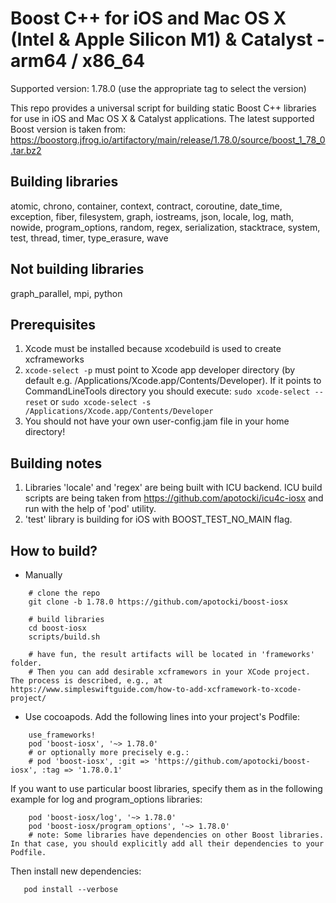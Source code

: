 # Boost C++ for iOS and Mac OS X (Intel & Apple Silicon M1) & Catalyst - arm64 / x86_64

Supported version: 1.78.0 (use the appropriate tag to select the version)

This repo provides a universal script for building static Boost C++ libraries for use in iOS and Mac OS X & Catalyst applications.
The latest supported Boost version is taken from: https://boostorg.jfrog.io/artifactory/main/release/1.78.0/source/boost_1_78_0.tar.bz2

## Building libraries
atomic, chrono, container, context, contract, coroutine, date_time, exception, fiber, filesystem, graph, iostreams, json, locale, log, math, nowide, program_options, random, regex, serialization, stacktrace, system, test, thread, timer, type_erasure, wave

## Not building libraries
graph_parallel, mpi, python

## Prerequisites
  1) Xcode must be installed because xcodebuild is used to create xcframeworks
  2) ```xcode-select -p``` must point to Xcode app developer directory (by default e.g. /Applications/Xcode.app/Contents/Developer). If it points to CommandLineTools directory you should execute:
  ```sudo xcode-select --reset``` or ```sudo xcode-select -s /Applications/Xcode.app/Contents/Developer```
  3) You should not have your own user-config.jam file in your home directory!

## Building notes
1) Libraries 'locale' and 'regex' are being built with ICU backend. ICU build scripts are being taken from https://github.com/apotocki/icu4c-iosx and run with the help of 'pod' utility.
2) 'test' library is building for iOS with BOOST_TEST_NO_MAIN flag.

## How to build?
 - Manually
```
    # clone the repo
    git clone -b 1.78.0 https://github.com/apotocki/boost-iosx
    
    # build libraries
    cd boost-iosx
    scripts/build.sh

    # have fun, the result artifacts will be located in 'frameworks' folder.
    # Then you can add desirable xcframewors in your XCode project. The process is described, e.g., at https://www.simpleswiftguide.com/how-to-add-xcframework-to-xcode-project/
```    
 - Use cocoapods. Add the following lines into your project's Podfile:
```
    use_frameworks!
    pod 'boost-iosx', '~> 1.78.0'
    # or optionally more precisely e.g.:
    # pod 'boost-iosx', :git => 'https://github.com/apotocki/boost-iosx', :tag => '1.78.0.1'
``` 
If you want to use particular boost libraries, specify them as in the following example for log and program_options libraries:
``` 
    pod 'boost-iosx/log', '~> 1.78.0'
    pod 'boost-iosx/program_options', '~> 1.78.0'
    # note: Some libraries have dependencies on other Boost libraries. In that case, you should explicitly add all their dependencies to your Podfile.
```
Then install new dependencies:
```
   pod install --verbose
```    
